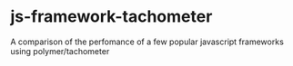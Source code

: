 # js-framework-tachometer

A comparison of the perfomance of a few popular javascript frameworks using polymer/tachometer

